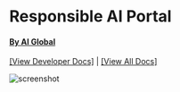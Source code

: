 # Responsible AI Portal

#### [By AI Global](https://ai-global.org/)

[[View Developer Docs]](https://github.com/AI-Global/ai-portal/blob/master/docs/development.md) | [[View All Docs]](https://github.com/AI-Global/ai-portal/blob/master/docs/general.md)

![screenshot](https://user-images.githubusercontent.com/6625384/107436102-b2d70d00-6af2-11eb-8a48-05d9a963696e.png)
